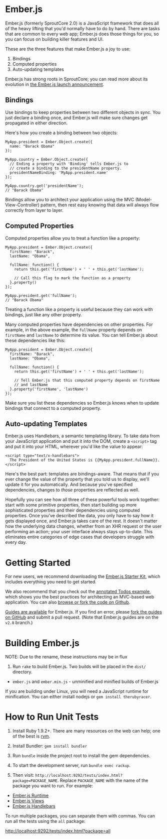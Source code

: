# Ember.js

Ember.js (formerly SproutCore 2.0) is a JavaScript framework that does all of the heavy lifting that you'd normally have to do by hand. There are tasks that are common to every web app; Ember.js does those things for you, so you can focus on building killer features and UI.

These are the three features that make Ember.js a joy to use:

1. Bindings
2. Computed properties
3. Auto-updating templates

Ember.js has strong roots in SproutCore; you can read more about its evolution in [the Ember.js launch announcement](http://yehudakatz.com/2011/12/08/announcing-amber-js/).

## Bindings

Use bindings to keep properties between two different objects in sync. You just declare a binding once, and Ember.js will make sure changes get propagated in either direction.

Here's how you create a binding between two objects:

    MyApp.president = Ember.Object.create({
      name: "Barack Obama"
    });

    MyApp.country = Ember.Object.create({
      // Ending a property with 'Binding' tells Ember.js to
      // create a binding to the presidentName property.
      presidentNameBinding: 'MyApp.president.name'
    });

    MyApp.country.get('presidentName');
    // "Barack Obama"

Bindings allow you to architect your application using the MVC (Model-View-Controller) pattern, then rest easy knowing that data will always flow correctly from layer to layer.

## Computed Properties

Computed properties allow you to treat a function like a property:

    MyApp.president = Ember.Object.create({
      firstName: "Barack",
      lastName: "Obama",

      fullName: function() {
        return this.get('firstName') + ' ' + this.get('lastName');

        // Call this flag to mark the function as a property
      }.property()
    });

    MyApp.president.get('fullName');
    // "Barack Obama"

Treating a function like a property is useful because they can work with bindings, just like any other property.

Many computed properties have dependencies on other properties. For example, in the above example, the `fullName` property depends on `firstName` and `lastName` to determine its value. You can tell Ember.js about these dependencies like this:

    MyApp.president = Ember.Object.create({
      firstName: "Barack",
      lastName: "Obama",

      fullName: function() {
        return this.get('firstName') + ' ' + this.get('lastName');

        // Tell Ember.js that this computed property depends on firstName
        // and lastName
      }.property('firstName', 'lastName')
    });

Make sure you list these dependencies so Ember.js knows when to update bindings that connect to a computed property.

## Auto-updating Templates

Ember.js uses Handlebars, a semantic templating library. To take data from your JavaScript application and put it into the DOM, create a `<script>` tag and put it into your HTML, wherever you'd like the value to appear:

    <script type="text/x-handlebars">
      The President of the United States is {{MyApp.president.fullName}}.
    </script>

Here's the best part: templates are bindings-aware. That means that if you ever change the value of the property that you told us to display, we'll update it for you automatically. And because you've specified dependencies, changes to *those* properties are reflected as well.

Hopefully you can see how all three of these powerful tools work together: start with some primitive properties, then start building up more sophisticated properties and their dependencies using computed properties. Once you've described the data, you only have to say how it gets displayed once, and Ember.js takes care of the rest. It doesn't matter how the underlying data changes, whether from an XHR request or the user performing an action; your user interface always stays up-to-date. This eliminates entire categories of edge cases that developers struggle with every day.

# Getting Started

For new users, we recommend downloading the [Ember.js Starter Kit](https://github.com/emberjs/starter-kit/downloads), which includes everything you need to get started.

We also recommend that you check out the [annotated Todos example](http://annotated-todos.strobeapp.com/), which shows you the best practices for architecting an MVC-based web application. You can also [browse or fork the code on Github](https://github.com/emberjs/todos).

[Guides are available](http://guides.sproutcore20.com/) for Ember.js. If you find an error, please [fork the guides on GitHub](https://github.com/sproutcore/sproutguides/tree/v2.0) and submit a pull request. (Note that Ember.js guides are on the `v2.0` branch.)

# Building Ember.js

NOTE: Due to the rename, these instructions may be in flux

1. Run `rake` to build Ember.js. Two builds will be placed in the `dist/` directory.
  * `ember.js` and `ember.min.js` - unminified and minified
    builds of Ember.js

If you are building under Linux, you will need a JavaScript runtime for
minification. You can either install nodejs or `gem install
therubyracer`.

# How to Run Unit Tests

1. Install Ruby 1.9.2+. There are many resources on the web can help; one of the best is [rvm](http://rvm.beginrescueend.com/).

2. Install Bundler: `gem install bundler`

3. Run `bundle` inside the project root to install the gem dependencies.

4. To start the development server, run `bundle exec rackup`.

5. Then visit: `http://localhost:9292/tests/index.html?package=PACKAGE_NAME`.  Replace `PACKAGE_NAME` with the name of the package you want to run.  For example:

  * [Ember.js Runtime](http://localhost:9292/tests/index.html?package=sproutcore-runtime)
  * [Ember.js Views](http://localhost:9292/tests/index.html?package=sproutcore-views)
  * [Ember.js Handlebars](http://localhost:9292/tests/index.html?package=sproutcore-handlebars)

To run multiple packages, you can separate them with commas. You can run all the tests using the `all` package:

[http://localhost:9292/tests/index.html?package=all](http://localhost:9292/tests/index.html?package=all)
